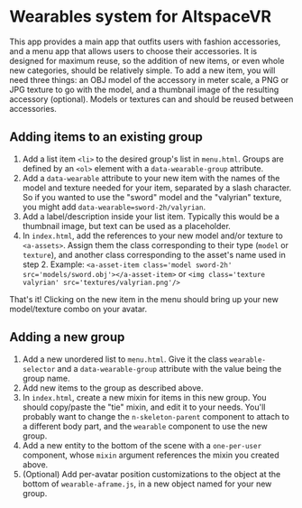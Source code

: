# Wearables system for AltspaceVR

This app provides a main app that outfits users with fashion accessories, and a menu app that allows users to choose their accessories. It is designed for maximum reuse, so the addition of new items, or even whole new categories, should be relatively simple. To add a new item, you will need three things: an OBJ model of the accessory in meter scale, a PNG or JPG texture to go with the model, and a thumbnail image of the resulting accessory (optional). Models or textures can and should be reused between accessories.


## Adding items to an existing group

1. Add a list item `<li>` to the desired group's list in `menu.html`. Groups are defined by an `<ol>` element with a `data-wearable-group` attribute.
2. Add a `data-wearable` attribute to your new item with the names of the model and texture needed for your item, separated by a slash character. So if you wanted to use the "sword" model and the "valyrian" texture, you might add `data-wearable=sword-2h/valyrian`.
3. Add a label/description inside your list item. Typically this would be a thumbnail image, but text can be used as a placeholder.
4. In `index.html`, add the references to your new model and/or texture to `<a-assets>`. Assign them the class corresponding to their type (`model` or `texture`), and another class corresponding to the asset's name used in step 2. Example: `<a-asset-item class='model sword-2h' src='models/sword.obj'></a-asset-item>` or `<img class='texture valyrian' src='textures/valyrian.png'/>`

That's it! Clicking on the new item in the menu should bring up your new model/texture combo on your avatar.


## Adding a new group

1. Add a new unordered list to `menu.html`. Give it the class `wearable-selector` and a `data-wearable-group` attribute with the value being the group name.
2. Add new items to the group as described above.
3. In `index.html`, create a new mixin for items in this new group. You should copy/paste the "tie" mixin, and edit it to your needs. You'll probably want to change the `n-skeleton-parent` component to attach to a different body part, and the `wearable` component to use the new group.
4. Add a new entity to the bottom of the scene with a `one-per-user` component, whose `mixin` argument references the mixin you created above.
5. (Optional) Add per-avatar position customizations to the object at the bottom of `wearable-aframe.js`, in a new object named for your new group.
